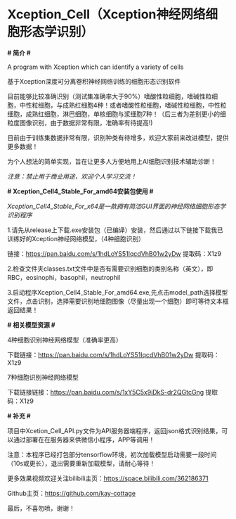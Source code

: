 # Xception_Cell（Xception神经网络细胞形态学识别）


**# 简介 #**

A program with Xception which can identify a variety of cells


基于Xception深度可分离卷积神经网络训练的细胞形态识别软件


目前能够比较准确识别（测试集准确率大于90%）嗜酸性粒细胞，嗜碱性粒细胞，中性粒细胞，与成熟红细胞4种！或者嗜酸性粒细胞，嗜碱性粒细胞，中性粒细胞，成熟红细胞，淋巴细胞，单核细胞与浆细胞7种！（后三者为差别更小的细粒度图像识别，由于数据非常有限，准确率有待提高!)



目前由于训练集数据非常有限，识别种类有待增多，欢迎大家前来改进模型，提供更多数据！


为个人想法的简单实现，旨在让更多人方便地用上AI细胞识别技术辅助诊断！


*注意：禁止用于商业用途，欢迎个人学习交流！*







**# Xception_Cell4_Stable_For_amd64安装包使用 #**



*Xception_Cell4_Stable_For_x64是一款拥有简洁GUI界面的神经网络细胞形态学识别程序*



1.请先从release上下载.exe安装包（已编译）安装，然后通过以下链接下载我已训练好的Xception神经网络模型，（4种细胞识别）


链接：https://pan.baidu.com/s/1hdLoYS51IqcdVhB01w2yDw 提取码：X1z9



2.检查文件夹classes.txt文件中是否有需要识别细胞的类别名称（英文），即RBC，eosinophi，basophil，neutrophil


3.启动程序Xception_Cell4_Stable_For_amd64.exe,先点击model_path选择模型文件，点击识别，选择需要识别地细胞图像（尽量出现一个细胞）即可等待文本框返回结果！


**# 相关模型资源 #**


4种细胞识别神经网络模型（准确率更高）

下载链接：https://pan.baidu.com/s/1hdLoYS51IqcdVhB01w2yDw 提取码：X1z9


7种细胞识别神经网络模型

下载链接链接：https://pan.baidu.com/s/1xY5C5x9iDkS-dr2QGtcGng 提取码：X1z9


**# 补充 #**


项目中Xcetion_Cell_API.py文件为API服务器端程序，返回json格式识别结果，可以通过部署在在服务器来供微信小程序，APP等调用！



注意：本程序已经打包部分tensorflow环境，初次加载模型启动需要一段时间（10s或更长），退出需要重新加载模型，请耐心等待！


更多效果视频欢迎关注bilibili主页：https://space.bilibili.com/362186371


Github主页：https://github.com/kay-cottage



最后，不喜勿喷，谢谢！
